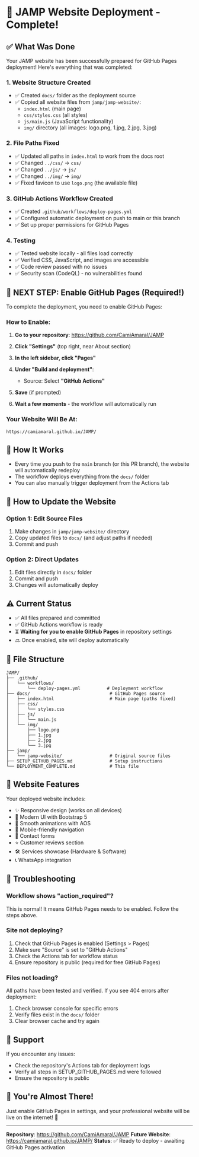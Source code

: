 # 🎉 JAMP Website Deployment - Complete!

## ✅ What Was Done

Your JAMP website has been successfully prepared for GitHub Pages deployment! Here's everything that was completed:

### 1. Website Structure Created
- ✅ Created `docs/` folder as the deployment source
- ✅ Copied all website files from `jamp/jamp-website/`:
  - `index.html` (main page)
  - `css/styles.css` (all styles)
  - `js/main.js` (JavaScript functionality)
  - `img/` directory (all images: logo.png, 1.jpg, 2.jpg, 3.jpg)

### 2. File Paths Fixed
- ✅ Updated all paths in `index.html` to work from the docs root
- ✅ Changed `../css/` → `css/`
- ✅ Changed `../js/` → `js/`
- ✅ Changed `../img/` → `img/`
- ✅ Fixed favicon to use `logo.png` (the available file)

### 3. GitHub Actions Workflow Created
- ✅ Created `.github/workflows/deploy-pages.yml`
- ✅ Configured automatic deployment on push to main or this branch
- ✅ Set up proper permissions for GitHub Pages

### 4. Testing
- ✅ Tested website locally - all files load correctly
- ✅ Verified CSS, JavaScript, and images are accessible
- ✅ Code review passed with no issues
- ✅ Security scan (CodeQL) - no vulnerabilities found

## 🚀 NEXT STEP: Enable GitHub Pages (Required!)

To complete the deployment, you need to enable GitHub Pages:

### How to Enable:

1. **Go to your repository**: https://github.com/CamiAmaral/JAMP

2. **Click "Settings"** (top right, near About section)

3. **In the left sidebar, click "Pages"**

4. **Under "Build and deployment"**:
   - Source: Select **"GitHub Actions"**
   
5. **Save** (if prompted)

6. **Wait a few moments** - the workflow will automatically run

### Your Website Will Be At:
```
https://camiamaral.github.io/JAMP/
```

## 📝 How It Works

- Every time you push to the `main` branch (or this PR branch), the website will automatically redeploy
- The workflow deploys everything from the `docs/` folder
- You can also manually trigger deployment from the Actions tab

## 🔄 How to Update the Website

### Option 1: Edit Source Files
1. Make changes in `jamp/jamp-website/` directory
2. Copy updated files to `docs/` (and adjust paths if needed)
3. Commit and push

### Option 2: Direct Updates
1. Edit files directly in `docs/` folder
2. Commit and push
3. Changes will automatically deploy

## ⚠️ Current Status

- ✅ All files prepared and committed
- ✅ GitHub Actions workflow is ready
- ⏳ **Waiting for you to enable GitHub Pages** in repository settings
- 🔜 Once enabled, site will deploy automatically

## 📁 File Structure

```
JAMP/
├── .github/
│   └── workflows/
│       └── deploy-pages.yml          # Deployment workflow
├── docs/                              # GitHub Pages source
│   ├── index.html                     # Main page (paths fixed)
│   ├── css/
│   │   └── styles.css
│   ├── js/
│   │   └── main.js
│   └── img/
│       ├── logo.png
│       ├── 1.jpg
│       ├── 2.jpg
│       └── 3.jpg
├── jamp/
│   └── jamp-website/                  # Original source files
├── SETUP_GITHUB_PAGES.md              # Setup instructions
└── DEPLOYMENT_COMPLETE.md             # This file
```

## 🎨 Website Features

Your deployed website includes:
- ✨ Responsive design (works on all devices)
- 🎯 Modern UI with Bootstrap 5
- 🌊 Smooth animations with AOS
- 📱 Mobile-friendly navigation
- 💬 Contact forms
- ⭐ Customer reviews section
- 🛠️ Services showcase (Hardware & Software)
- 📞 WhatsApp integration

## 🐛 Troubleshooting

### Workflow shows "action_required"?
This is normal! It means GitHub Pages needs to be enabled. Follow the steps above.

### Site not deploying?
1. Check that GitHub Pages is enabled (Settings > Pages)
2. Make sure "Source" is set to "GitHub Actions"
3. Check the Actions tab for workflow status
4. Ensure repository is public (required for free GitHub Pages)

### Files not loading?
All paths have been tested and verified. If you see 404 errors after deployment:
1. Check browser console for specific errors
2. Verify files exist in the `docs/` folder
3. Clear browser cache and try again

## 📧 Support

If you encounter any issues:
- Check the repository's Actions tab for deployment logs
- Verify all steps in SETUP_GITHUB_PAGES.md were followed
- Ensure the repository is public

## 🎊 You're Almost There!

Just enable GitHub Pages in settings, and your professional website will be live on the internet! 🚀

---

**Repository**: https://github.com/CamiAmaral/JAMP
**Future Website**: https://camiamaral.github.io/JAMP/
**Status**: ✅ Ready to deploy - awaiting GitHub Pages activation
